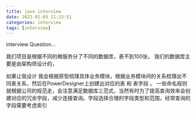 ```yaml
---
title: java interview
date: 2022-01-03 11:23:51
categories: interview
tags: [interview]
---
```


interview Question...

<!-- more -->

我们项目是根据不同的微服务分了不同的数据库，表不到100张， 我们的数据库主要是由架构师设计的，

如果让我设计 我会根据原型梳理具体业务模块，根据业务模块间的关系梳理出不同表关系，然后在PowerDesigner上创建出对应的表 和 表字段 。 一些命名规则就根据公司的规范走，会注意满足数据库三范式，当然有时为了提高查询效率会创建对应的冗余字段，减少连接查询。字段选择合理的字段类型和范围，经常查询的字段需要考虑索引